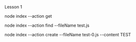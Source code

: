 Lesson 1

node index --action get

node index --action find --fileName test.js

node index --action create --fileName test-0.js --content TEST